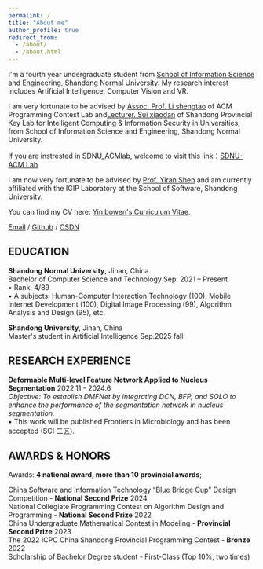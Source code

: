 ```yaml
---
permalink: /
title: "About me"
author_profile: true
redirect_from: 
  - /about/
  - /about.html
---
```


I'm a fourth year undergraduate student from [School of Information Science and Engineering](http://www.ischool.sdnu.edu.cn/), [Shandong Normal University](https://www.sdnu.edu.cn/). My research interest includes Artificial Intelligence, Computer Vision and VR.

I am very fortunate to be advised by [Assoc. Prof. Li shengtao](http://www.ischool.sdnu.edu.cn/info/1322/5803.htm) of ACM Programming Contest Lab and[Lecturer. Sui xiaodan](http://www.ischool.sdnu.edu.cn/info/1323/7000.htm) of Shandong Provincial Key Lab for Intelligent Computing & Information Security in Universities, from School of Information Science and Engineering, Shandong Normal University. 

If you are instrested in SDNU_ACMlab, welcome to visit this link：[SDNU-ACM Lab](http://152.136.175.166/)

I am now very fortunate to be advised by [Prof. Yiran Shen](https://faculty.sdu.edu.cn/shenyiran/zh_CN/index.htm) and am currently affiliated with the IGIP Laboratory at the School of Software, Shandong University.

You can find my CV here: [Yin bowen's Curriculum Vitae](../assets/resume.pdf).

[Email](mailto:elisia.ybw@gmail.com) / [Github](https://github.com/YbwElysia) / [CSDN](https://blog.csdn.net/qq_63747498?spm=1000.2115.3001.5343)


EDUCATION  
------

**Shandong Normal University**, Jinan, China  
Bachelor of Computer Science and Technology  Sep. 2021 – Present  
• Rank:  4/89  
• A subjects: Human-Computer Interaction Technology (100), Mobile Internet Development (100), Digital Image Processing (99), Algorithm Analysis and Design (95), etc.

**Shandong University**, Jinan, China  
Master's student in Artificial Intelligence Sep.2025 fall  


RESEARCH EXPERIENCE
------
**Deformable Multi-level Feature Network Applied to Nucleus Segmentation**       2022.11 - 2024.6  
*Objective: To establish DMFNet by integrating DCN, BFP, and SOLO to enhance the performance of the segmentation network in nucleus segmentation.*  
• This work will be published Frontiers in Microbiology and has been accepted (SCI 二区).  


AWARDS & HONORS
------
Awards: **4 national award, more than 10 provincial awards**;

China Software and Information Technology “Blue Bridge Cup” Design Competition - **National Second Prize** 2024  
National Collegiate Programming Contest on Algorithm Design and Programming - **National Second Prize** 2022  
China Undergraduate Mathematical Contest in Modeling - **Provincial Second Prize** 2023  
The 2022 ICPC China Shandong Provincial Programming Contest - **Bronze** 2022  
Scholarship of Bachelor Degree student - First-Class (Top 10%, two times)  

